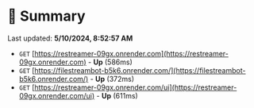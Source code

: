 # 📖 Summary
Last updated: **5/10/2024, 8:52:57 AM**

- `GET` [https://restreamer-09gx.onrender.com](https://restreamer-09gx.onrender.com) - **Up** (586ms)
- `GET` [https://filestreambot-b5k6.onrender.com/](https://filestreambot-b5k6.onrender.com/) - **Up** (372ms)
- `GET` [https://restreamer-09gx.onrender.com/ui](https://restreamer-09gx.onrender.com/ui) - **Up** (611ms)
